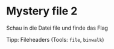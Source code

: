 # Mystery file 2

Schau in die Datei file und finde das Flag


Tipp: Fileheaders (Tools: `file`, `binwalk`)
